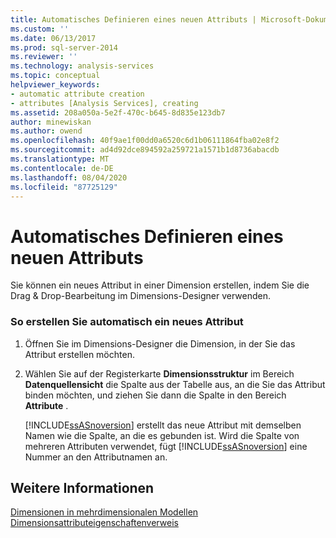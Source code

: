 ```yaml
---
title: Automatisches Definieren eines neuen Attributs | Microsoft-Dokumentation
ms.custom: ''
ms.date: 06/13/2017
ms.prod: sql-server-2014
ms.reviewer: ''
ms.technology: analysis-services
ms.topic: conceptual
helpviewer_keywords:
- automatic attribute creation
- attributes [Analysis Services], creating
ms.assetid: 208a050a-5e2f-470c-b645-8d835e123db7
author: minewiskan
ms.author: owend
ms.openlocfilehash: 40f9ae1f00dd0a6520c6d1b06111864fba02e8f2
ms.sourcegitcommit: ad4d92dce894592a259721a1571b1d8736abacdb
ms.translationtype: MT
ms.contentlocale: de-DE
ms.lasthandoff: 08/04/2020
ms.locfileid: "87725129"
---
```

# <a name="define-a-new-attribute-automatically"></a>Automatisches Definieren eines neuen Attributs
  Sie können ein neues Attribut in einer Dimension erstellen, indem Sie die Drag & Drop-Bearbeitung im Dimensions-Designer verwenden.  
  
### <a name="to-create-a-new-attribute-automatically"></a>So erstellen Sie automatisch ein neues Attribut  
  
1.  Öffnen Sie im Dimensions-Designer die Dimension, in der Sie das Attribut erstellen möchten.  
  
2.  Wählen Sie auf der Registerkarte **Dimensionsstruktur** im Bereich **Datenquellensicht** die Spalte aus der Tabelle aus, an die Sie das Attribut binden möchten, und ziehen Sie dann die Spalte in den Bereich **Attribute** .  
  
     [!INCLUDE[ssASnoversion](../../includes/ssasnoversion-md.md)] erstellt das neue Attribut mit demselben Namen wie die Spalte, an die es gebunden ist. Wird die Spalte von mehreren Attributen verwendet, fügt [!INCLUDE[ssASnoversion](../../includes/ssasnoversion-md.md)] eine Nummer an den Attributnamen an.  
  
## <a name="see-also"></a>Weitere Informationen  
 [Dimensionen in mehrdimensionalen Modellen](dimensions-in-multidimensional-models.md)   
 [Dimensionsattributeigenschaftenverweis](dimension-attribute-properties-reference.md)  
  
  
